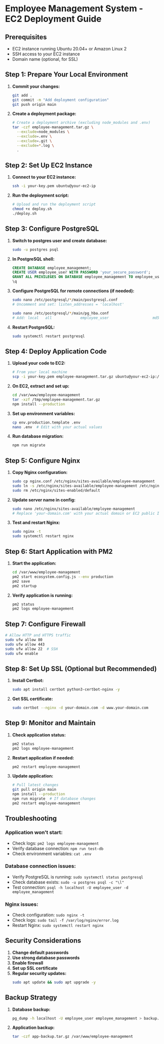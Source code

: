 # Employee Management System - EC2 Deployment Guide

## Prerequisites
- EC2 instance running Ubuntu 20.04+ or Amazon Linux 2
- SSH access to your EC2 instance
- Domain name (optional, for SSL)

## Step 1: Prepare Your Local Environment

1. **Commit your changes:**
   ```bash
   git add .
   git commit -m "Add deployment configuration"
   git push origin main
   ```

2. **Create a deployment package:**
   ```bash
   # Create a deployment archive (excluding node_modules and .env)
   tar -czf employee-management.tar.gz \
     --exclude=node_modules \
     --exclude=.env \
     --exclude=.git \
     --exclude=*.log \
     .
   ```

## Step 2: Set Up EC2 Instance

1. **Connect to your EC2 instance:**
   ```bash
   ssh -i your-key.pem ubuntu@your-ec2-ip
   ```

2. **Run the deployment script:**
   ```bash
   # Upload and run the deployment script
   chmod +x deploy.sh
   ./deploy.sh
   ```

## Step 3: Configure PostgreSQL

1. **Switch to postgres user and create database:**
   ```bash
   sudo -u postgres psql
   ```

2. **In PostgreSQL shell:**
   ```sql
   CREATE DATABASE employee_management;
   CREATE USER employee_user WITH PASSWORD 'your_secure_password';
   GRANT ALL PRIVILEGES ON DATABASE employee_management TO employee_user;
   \q
   ```

3. **Configure PostgreSQL for remote connections (if needed):**
   ```bash
   sudo nano /etc/postgresql/*/main/postgresql.conf
   # Uncomment and set: listen_addresses = 'localhost'
   
   sudo nano /etc/postgresql/*/main/pg_hba.conf
   # Add: local   all             employee_user                    md5
   ```

4. **Restart PostgreSQL:**
   ```bash
   sudo systemctl restart postgresql
   ```

## Step 4: Deploy Application Code

1. **Upload your code to EC2:**
   ```bash
   # From your local machine
   scp -i your-key.pem employee-management.tar.gz ubuntu@your-ec2-ip:/tmp/
   ```

2. **On EC2, extract and set up:**
   ```bash
   cd /var/www/employee-management
   tar -xzf /tmp/employee-management.tar.gz
   npm install --production
   ```

3. **Set up environment variables:**
   ```bash
   cp env.production.template .env
   nano .env  # Edit with your actual values
   ```

4. **Run database migration:**
   ```bash
   npm run migrate
   ```

## Step 5: Configure Nginx

1. **Copy Nginx configuration:**
   ```bash
   sudo cp nginx.conf /etc/nginx/sites-available/employee-management
   sudo ln -s /etc/nginx/sites-available/employee-management /etc/nginx/sites-enabled/
   sudo rm /etc/nginx/sites-enabled/default
   ```

2. **Update server name in config:**
   ```bash
   sudo nano /etc/nginx/sites-available/employee-management
   # Replace 'your-domain.com' with your actual domain or EC2 public IP
   ```

3. **Test and restart Nginx:**
   ```bash
   sudo nginx -t
   sudo systemctl restart nginx
   ```

## Step 6: Start Application with PM2

1. **Start the application:**
   ```bash
   cd /var/www/employee-management
   pm2 start ecosystem.config.js --env production
   pm2 save
   pm2 startup
   ```

2. **Verify application is running:**
   ```bash
   pm2 status
   pm2 logs employee-management
   ```

## Step 7: Configure Firewall

```bash
# Allow HTTP and HTTPS traffic
sudo ufw allow 80
sudo ufw allow 443
sudo ufw allow 22  # SSH
sudo ufw enable
```

## Step 8: Set Up SSL (Optional but Recommended)

1. **Install Certbot:**
   ```bash
   sudo apt install certbot python3-certbot-nginx -y
   ```

2. **Get SSL certificate:**
   ```bash
   sudo certbot --nginx -d your-domain.com -d www.your-domain.com
   ```

## Step 9: Monitor and Maintain

1. **Check application status:**
   ```bash
   pm2 status
   pm2 logs employee-management
   ```

2. **Restart application if needed:**
   ```bash
   pm2 restart employee-management
   ```

3. **Update application:**
   ```bash
   # Pull latest changes
   git pull origin main
   npm install --production
   npm run migrate  # If database changes
   pm2 restart employee-management
   ```

## Troubleshooting

### Application won't start:
- Check logs: `pm2 logs employee-management`
- Verify database connection: `npm run test-db`
- Check environment variables: `cat .env`

### Database connection issues:
- Verify PostgreSQL is running: `sudo systemctl status postgresql`
- Check database exists: `sudo -u postgres psql -c "\l"`
- Test connection: `psql -h localhost -U employee_user -d employee_management`

### Nginx issues:
- Check configuration: `sudo nginx -t`
- Check logs: `sudo tail -f /var/log/nginx/error.log`
- Restart Nginx: `sudo systemctl restart nginx`

## Security Considerations

1. **Change default passwords**
2. **Use strong database passwords**
3. **Enable firewall**
4. **Set up SSL certificate**
5. **Regular security updates:**
   ```bash
   sudo apt update && sudo apt upgrade -y
   ```

## Backup Strategy

1. **Database backup:**
   ```bash
   pg_dump -h localhost -U employee_user employee_management > backup.sql
   ```

2. **Application backup:**
   ```bash
   tar -czf app-backup.tar.gz /var/www/employee-management
   ```
